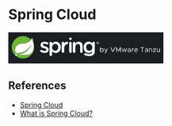 # Spring Cloud

![alt text](image-4.png)

## References

- [Spring Cloud](https://spring.io/projects/spring-cloud)
- [What is Spring Cloud?](https://www.geeksforgeeks.org/what-is-spring-cloud/#)
